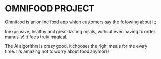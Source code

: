 # OMNIFOOD PROJECT

Omnifood is an online food app which customers say the following about it;

Inexpensive, healthy and great-tasting meals, without even
having to order manually! It feels truly magical.

The AI algorithm is crazy good, it chooses the right meals for
me every time. It's amazing not to worry about food anymore!

